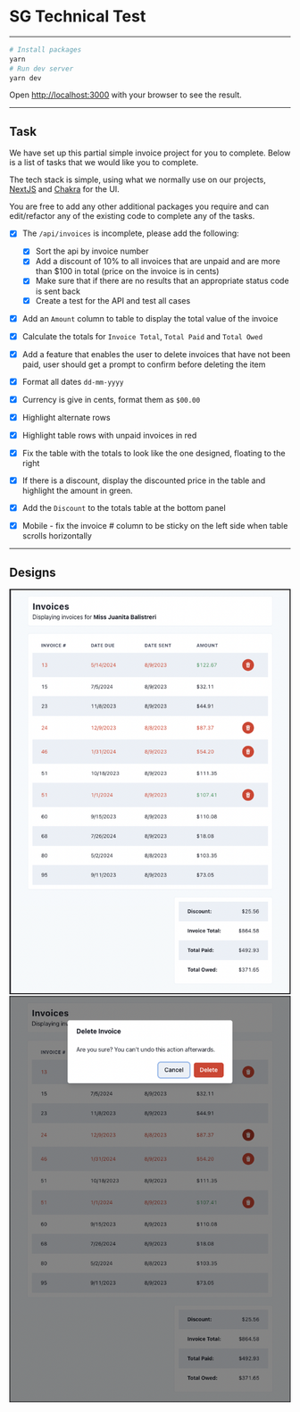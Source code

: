 # SG Technical Test

---

```bash
# Install packages
yarn
# Run dev server
yarn dev
```

Open [http://localhost:3000](http://localhost:3000) with your browser to see the result.

---

## Task

We have set up this partial simple invoice project for you to complete.
Below is a list of tasks that we would like you to complete.

The tech stack is simple, using what we normally use on our projects, [NextJS](https://nextjs.org/docs) and [Chakra](https://chakra-ui.com/docs/components) for the UI.

You are free to add any other additional packages you require and can edit/refactor any of the existing code to complete any of the tasks.

- [x] The `/api/invoices` is incomplete, please add the following:

  - [x] Sort the api by invoice number
  - [x] Add a discount of 10% to all invoices that are unpaid and are more than $100 in total (price on the invoice is in cents)
  - [x] Make sure that if there are no results that an appropriate status code is sent back
  - [x] Create a test for the API and test all cases

- [x] Add an `Amount` column to table to display the total value of the invoice

- [x] Calculate the totals for `Invoice Total`, `Total Paid` and `Total Owed`

- [x] Add a feature that enables the user to delete invoices that have not been paid, user should get a prompt to confirm before deleting the item

- [x] Format all dates `dd-mm-yyyy`

- [x] Currency is give in cents, format them as `$00.00`

- [x] Highlight alternate rows

- [x] Highlight table rows with unpaid invoices in red

- [x] Fix the table with the totals to look like the one designed, floating to the right

- [x] If there is a discount, display the discounted price in the table and highlight the amount in green.

- [x] Add the `Discount` to the totals table at the bottom panel

- [x] Mobile - fix the invoice # column to be sticky on the left side when table scrolls horizontally

---

## Designs

![Screenshot](./public/designs/design-invice-list.png)
![Screenshot](./public/designs/design-invice-list-delete.png)
